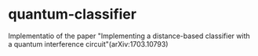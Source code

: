 # quantum-classifier
Implementatio of the paper "Implementing a distance-based classifier with a quantum interference circuit"(arXiv:1703.10793)
